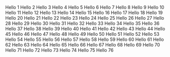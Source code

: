 Hello 1
Hello 2
Hello 3
Hello 4
Hello 5
Hello 6
Hello 7
Hello 8
Hello 9
Hello 10
Hello 11
Hello 12
Hello 13
Hello 14
Hello 15
Hello 16
Hello 17
Hello 18
Hello 19
Hello 20
Hello 21
Hello 22
Hello 23
Hello 24
Hello 25
Hello 26
Hello 27
Hello 28
Hello 29
Hello 30
Hello 31
Hello 32
Hello 33
Hello 34
Hello 35
Hello 36
Hello 37
Hello 38
Hello 39
Hello 40
Hello 41
Hello 42
Hello 43
Hello 44
Hello 45
Hello 46
Hello 47
Hello 48
Hello 49
Hello 50
Hello 51
Hello 52
Hello 53
Hello 54
Hello 55
Hello 56
Hello 57
Hello 58
Hello 59
Hello 60
Hello 61
Hello 62
Hello 63
Hello 64
Hello 65
Hello 66
Hello 67
Hello 68
Hello 69
Hello 70
Hello 71
Hello 72
Hello 73
Hello 74
Hello 75
Hello 76
